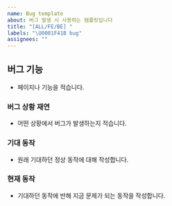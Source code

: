 ```yaml
---
name: Bug template
about: 버그 발생 시 사용하는 템플릿입니다
title: "[ALL/FE/BE] "
labels: "\U0001F41B bug"
assignees: ""
---
```


## 버그 기능

- 페이지나 기능을 적습니다.

### 버그 상황 재연

- 어떤 상황에서 버그가 발생하는지 적습니다.

### 기대 동작

- 원래 기대하던 정상 동작에 대해 작성합니다.

### 현재 동작

- 기대하던 동작에 반해 지금 문제가 되는 동작을 작성합니다.
